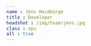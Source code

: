 ```yaml
---
name : Jens Heimbürge
title : Developer
headshot : /img/team/jens.jpg
class : ops
all : true
---
```

